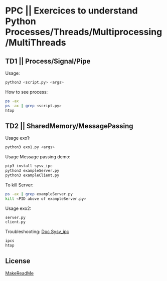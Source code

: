 # PPC || Exercices to understand Python Processes/Threads/Multiprocessing/MultiThreads  

## TD1 || Process/Signal/Pipe
Usage: 
```bash
python3 <script.py> <args>
```

How to see process:

```bash
ps -ax
ps -ax | grep <script.py>
htop
```

## TD2 || SharedMemory/MessagePassing
Usage exo1:
```bash
python3 exo1.py <args>
```

Usage Message passing demo:
```bash
pip3 install sysv_ipc
python3 exampleServer.py 
python3 exampleClient.py
```

To kill Server:
```bash
ps -ax | grep exampleServer.py
kill <PID above of exampleServer.py>
```

Usage exo2:

```bash
server.py
client.py
```

Troubleshooting:
[Doc Sysv_ipc](http://semanchuk.com/philip/sysv_ipc/#message_queue)

```bash
ipcs
htop
```

## License

[MakeReadMe](https://www.makeareadme.com/)
